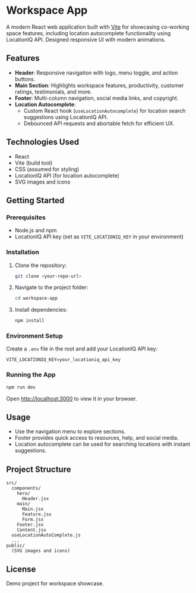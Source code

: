 # Workspace App

A modern React web application built with [Vite](https://vitejs.dev/) for showcasing co-working space features, including location autocomplete functionality using LocationIQ API. Designed responsive UI with modern animations.

## Features

- **Header**: Responsive navigation with logo, menu toggle, and action buttons.
- **Main Section**: Highlights workspace features, productivity, customer ratings, testimonials, and more.
- **Footer**: Multi-column navigation, social media links, and copyright.
- **Location Autocomplete**: 
  - Custom React hook (`useLocationAutocomplete`) for location search suggestions using LocationIQ API.
  - Debounced API requests and abortable fetch for efficient UX.

## Technologies Used

- React
- Vite (build tool)
- CSS (assumed for styling)
- LocationIQ API (for location autocomplete)
- SVG images and icons

## Getting Started

### Prerequisites

- Node.js and npm
- LocationIQ API key (set as `VITE_LOCATIONIQ_KEY` in your environment)

### Installation

1. Clone the repository:
   ```sh
   git clone <your-repo-url>
   ```
2. Navigate to the project folder:
   ```sh
   cd workspace-app
   ```
3. Install dependencies:
   ```sh
   npm install
   ```

### Environment Setup

Create a `.env` file in the root and add your LocationIQ API key:
```
VITE_LOCATIONIQ_KEY=your_locationiq_api_key
```

### Running the App

```sh
npm run dev
```

Open [http://localhost:3000](http://localhost:3000) to view it in your browser.

## Usage

- Use the navigation menu to explore sections.
- Footer provides quick access to resources, help, and social media.
- Location autocomplete can be used for searching locations with instant suggestions.

## Project Structure

```
src/
  components/
    hero/
      Header.jsx
    main/
      Main.jsx
      Feature.jsx
      Form.jsx
    Footer.jsx
    Content.jsx
  useLocationAutoComplete.js
  ...
public/
  (SVG images and icons)
```

## License

Demo project for workspace showcase.